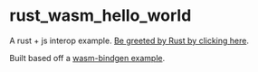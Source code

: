# rust_wasm_hello_world

A rust + js interop example. [Be greeted by Rust by clicking here](https://juliettepretot.github.io/rust_wasm_hello_world/index.html).

Built based off a [wasm-bindgen example](https://github.com/rustwasm/wasm-bindgen/tree/master/examples/without-a-bundler).

